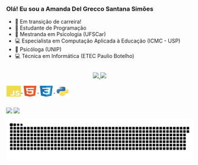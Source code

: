 ### Olá! Eu sou a Amanda Del Grecco Santana Simões

- 🚀 Em transição de carreira!
- 📓 Estudante de Programação
- 🧠 Mestranda em Psicologia (UFSCar)
- 💻 Especialista em Computação Aplicada à Educação (ICMC - USP)
- 🧠 Psicóloga (UNIP)
- 💻 Técnica em Informática (ETEC Paulio Botelho)

##

<div align="center">
  <a href="https://github.com/grecco-amanda">
  <img height="140em" src="https://github-readme-stats.vercel.app/api?username=grecco-amanda&show_icons=true&theme=dracula&include_all_commits=true&count_private=true"/>
  <img height="140em" src="https://github-readme-stats.vercel.app/api/top-langs/?username=grecco-amanda&layout=compact&langs_count=7&theme=dracula"/>
</div>
<div style="display: inline_block"><br>
  <img align="center" alt="amanda-Js" height="30" width="40" src="https://raw.githubusercontent.com/devicons/devicon/master/icons/javascript/javascript-plain.svg">
  <img align="center" alt="amanda-HTML" height="30" width="40" src="https://raw.githubusercontent.com/devicons/devicon/master/icons/html5/html5-original.svg">
  <img align="center" alt="amanda-CSS" height="30" width="40" src="https://raw.githubusercontent.com/devicons/devicon/master/icons/css3/css3-original.svg">
  <img align="center" alt="amanda-Python" height="30" width="40" src="https://raw.githubusercontent.com/devicons/devicon/master/icons/python/python-original.svg">

  ##
  
<div>  
  <a href = "mailto:grecco.amanda@gmail.com"><img src="https://img.shields.io/badge/-Gmail-%23333?style=for-the-badge&logo=gmail&logoColor=white" target="_blank"></a>
  <a href="www.linkedin.com/in/amandagrecco" target="_blank"><img src="https://img.shields.io/badge/-LinkedIn-%230077B5?style=for-the-badge&logo=linkedin&logoColor=white" target="_blank"></a> 
  
 ![Snake animation](https://github.com/grecco-amanda/grecco-amanda/blob/output/github-contribution-grid-snake.svg)
  </div>
